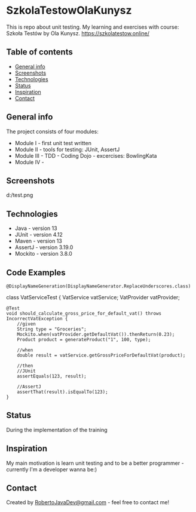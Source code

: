 # SzkolaTestowOlaKunysz
This is repo about unit testing. My learning and exercises with course: Szkoła Testów by Ola Kunysz.
https://szkolatestow.online/

## Table of contents
* [General info](#general-info)
* [Screenshots](#screenshots)
* [Technologies](#technologies)
* [Status](#status)
* [Inspiration](#inspiration)
* [Contact](#contact)

## General info
The project consists of four modules:
- Module I - first unit test written
- Module II - tools for testing: JUnit, AssertJ
- Module III - TDD - Coding Dojo - excercises: BowlingKata
- Module IV - 

## Screenshots
d:/test.png

## Technologies
* Java - version 13
* JUnit - version 4.12
* Maven - version 13
* AssertJ - version 3.19.0
* Mockito - version 3.8.0

## Code Examples
    @DisplayNameGeneration(DisplayNameGenerator.ReplaceUnderscores.class)
class VatServiceTest {
    VatService vatService;
    VatProvider vatProvider;

    @Test
    void should_calculate_gross_price_for_default_vat() throws IncorrectVatException {
        //given
        String type = "Groceries";
        Mockito.when(vatProvider.getDefaultVat()).thenReturn(0.23);
        Product product = generateProduct("1", 100, type);

        //when
        double result = vatService.getGrossPriceForDefaultVat(product);

        //then
        //JUnit
        assertEquals(123, result);

        //AssertJ
        assertThat(result).isEqualTo(123);
    }


## Status
During the implementation of the training

## Inspiration
My main motivation is learn unit testing and to be a better programmer - currently I'm a developer wanna be:)

## Contact
Created by RobertoJavaDev@gmail.com - feel free to contact me!
